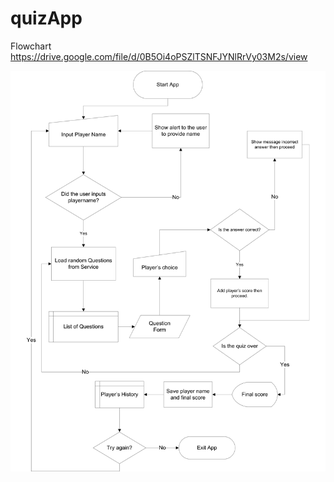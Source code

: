 # quizApp
  Flowchart
https://drive.google.com/file/d/0B5Oi4oPSZlTSNFJYNlRrVy03M2s/view


![ScreenShot](https://github.com/aysonsteven/quizApp/blob/master/flowchart/flowchart_quizApp.jpg)
